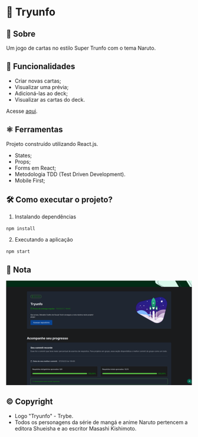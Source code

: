 # 🎴 Tryunfo

## 📘 Sobre

Um jogo de cartas no estilo Super Trunfo com o tema Naruto.

## 🧩 Funcionalidades

- Criar novas cartas;
- Visualizar uma prévia;
- Adicioná-las ao deck;
- Visualizar as cartas do deck.

Acesse [aqui](https://coelhoreinaldo.github.io/tryunfo).

## ⚛️ Ferramentas

Projeto construído utilizando React.js.

- States;
- Props;
- Forms em React;
- Metodologia TDD (Test Driven Development).
- Mobile First;

## 🛠️ Como executar o projeto?

1. Instalando dependências

`npm install`

2. Executando a aplicação

`npm start`

## 📝 Nota

<img src='./src/images/grade.png' alt='nota final'/>

## ©️ Copyright

- Logo "Tryunfo" - Trybe.
- Todos os personagens da série de mangá e anime Naruto pertencem a editora Shueisha e ao escritor Masashi Kishimoto.
